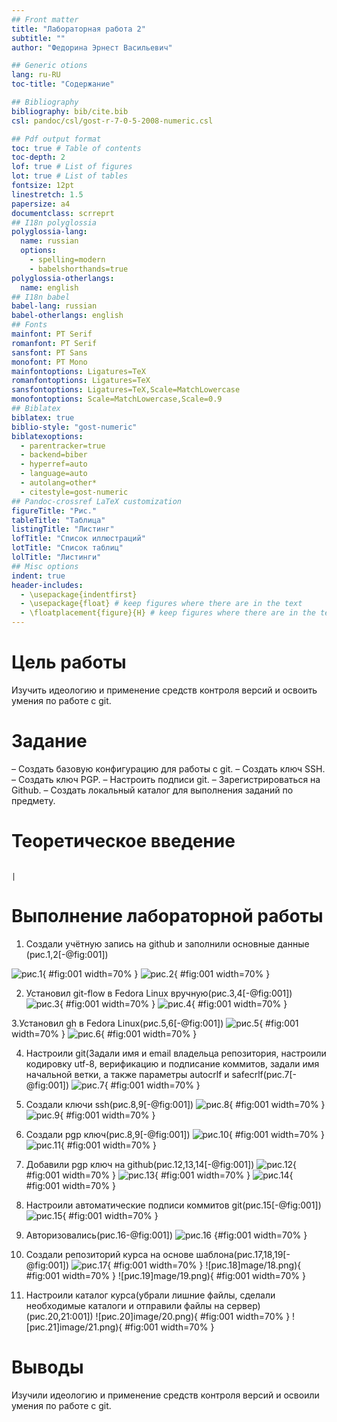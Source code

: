 ```yaml
---
## Front matter
title: "Лабораторная работа 2"
subtitle: ""
author: "Федорина Эрнест Васильевич"

## Generic otions
lang: ru-RU
toc-title: "Содержание"

## Bibliography
bibliography: bib/cite.bib
csl: pandoc/csl/gost-r-7-0-5-2008-numeric.csl

## Pdf output format
toc: true # Table of contents
toc-depth: 2
lof: true # List of figures
lot: true # List of tables
fontsize: 12pt
linestretch: 1.5
papersize: a4
documentclass: scrreprt
## I18n polyglossia
polyglossia-lang:
  name: russian
  options:
	- spelling=modern
	- babelshorthands=true
polyglossia-otherlangs:
  name: english
## I18n babel
babel-lang: russian
babel-otherlangs: english
## Fonts
mainfont: PT Serif
romanfont: PT Serif
sansfont: PT Sans
monofont: PT Mono
mainfontoptions: Ligatures=TeX
romanfontoptions: Ligatures=TeX
sansfontoptions: Ligatures=TeX,Scale=MatchLowercase
monofontoptions: Scale=MatchLowercase,Scale=0.9
## Biblatex
biblatex: true
biblio-style: "gost-numeric"
biblatexoptions:
  - parentracker=true
  - backend=biber
  - hyperref=auto
  - language=auto
  - autolang=other*
  - citestyle=gost-numeric
## Pandoc-crossref LaTeX customization
figureTitle: "Рис."
tableTitle: "Таблица"
listingTitle: "Листинг"
lofTitle: "Список иллюстраций"
lotTitle: "Список таблиц"
lolTitle: "Листинги"
## Misc options
indent: true
header-includes:
  - \usepackage{indentfirst}
  - \usepackage{float} # keep figures where there are in the text
  - \floatplacement{figure}{H} # keep figures where there are in the text
---
```


# Цель работы

Изучить идеологию и применение средств контроля версий и освоить умения по
работе с git.



# Задание

– Создать базовую конфигурацию для работы с git.
– Создать ключ SSH.
– Создать ключ PGP.
– Настроить подписи git.
– Зарегистрироваться на Github.
– Создать локальный каталог для выполнения заданий по предмету.

# Теоретическое введение
                                                                           |
# Выполнение лабораторной работы

1. Создали учётную запись на github и заполнили основные данные (рис.1,2[-@fig:001])

![рис.1](image/1.png){ #fig:001 width=70% }
![рис.2](image/2.png){ #fig:001 width=70% }

2. Установил git-flow в Fedora Linux вручную(рис.3,4[-@fig:001])
![рис.3](image/3.png){ #fig:001 width=70% }
![рис.4](image/4.png){ #fig:001 width=70% }

3.Установил gh в Fedora Linux(рис.5,6[-@fig:001])
![рис.5](image/5.png){ #fig:001 width=70% }
![рис.6](image/6.png){ #fig:001 width=70% }


4. Настроили git(Задали имя и email владельца репозитория, настроили
кодировку utf-8, верификацию и подписание коммитов, задали имя начальной
ветки, а также параметры autocrlf и safecrlf(рис.7[-@fig:001])
![рис.7](image/7.png){ #fig:001 width=70% }


5. Создали ключи ssh(рис.8,9[-@fig:001])
![рис.8](image/8.png){ #fig:001 width=70% }
![рис.9](image/9.png){ #fig:001 width=70% }



6. Создали pgp ключ(рис.8,9[-@fig:001])
![рис.10](image/10.png){ #fig:001 width=70% }
![рис.11](image/11.png){ #fig:001 width=70% }


7. Добавили pgp ключ на github(рис.12,13,14[-@fig:001])
![рис.12](image/12.png){ #fig:001 width=70% }
![рис.13](image/13.png){ #fig:001 width=70% }
![рис.14](image/14.png){ #fig:001 width=70% }


8. Настроили автоматические подписи коммитов git(рис.15[-@fig:001])
![рис.15](image/15.png){ #fig:001 width=70% }


9. Авторизовались(рис.16-@fig:001])
![рис.16](image/16.png) {#fig:001 width=70% }


10. Создали репозиторий курса на основе шаблона(рис.17,18,19[-@fig:001])
![рис.17](image/17.png){ #fig:001 width=70% }
![рис.18]mage/18.png){ #fig:001 width=70% }
![рис.19]mage/19.png){ #fig:001 width=70% }


11. Настроили каталог курса(убрали лишние файлы, сделали необходимые
каталоги и отправили файлы на сервер)(рис.20,21:001])
![рис.20]image/20.png){ #fig:001 width=70% }
![рис.21]image/21.png){ #fig:001 width=70% }

# Выводы

Изучили идеологию и применение средств контроля версий и освоили умения по
работе с git.
